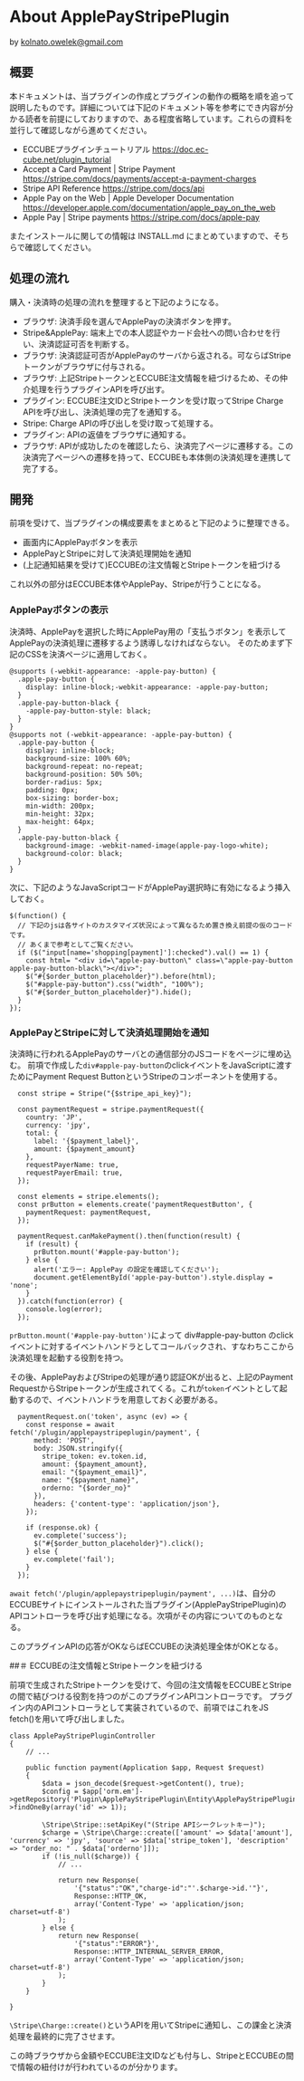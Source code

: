 # About ApplePayStripePlugin

by kolnato.owelek@gmail.com

## 概要

本ドキュメントは、当プラグインの作成とプラグインの動作の概略を順を追って説明したものです。詳細については下記のドキュメント等を参考にでき内容が分かる読者を前提にしておりますので、ある程度省略しています。これらの資料を並行して確認しながら進めてください。

* ECCUBEプラグインチュートリアル
https://doc.ec-cube.net/plugin_tutorial
* Accept a Card Payment | Stripe Payment
https://stripe.com/docs/payments/accept-a-payment-charges
* Stripe API Reference
https://stripe.com/docs/api
* Apple Pay on the Web | Apple Developer Documentation
https://developer.apple.com/documentation/apple_pay_on_the_web
* Apple Pay | Stripe payments
https://stripe.com/docs/apple-pay

またインストールに関しての情報は INSTALL.md にまとめていますので、そちらで確認してください。

## 処理の流れ

購入・決済時の処理の流れを整理すると下記のようになる。

- ブラウザ: 決済手段を選んでApplePayの決済ボタンを押す。
- Stripe&ApplePay: 端末上での本人認証やカード会社への問い合わせを行い、決済認証可否を判断する。
- ブラウザ: 決済認証可否がApplePayのサーバから返される。可ならばStripeトークンがブラウザに付与される。
- ブラウザ: 上記StripeトークンとECCUBE注文情報を紐づけるため、その仲介処理を行うプラグインAPIを呼び出す。
- プラグイン: ECCUBE注文IDとStripeトークンを受け取ってStripe Charge APIを呼び出し、決済処理の完了を通知する。
- Stripe: Charge APIの呼び出しを受け取って処理する。
- プラグイン: APIの返値をブラウザに通知する。
- ブラウザ: APIが成功したのを確認したら、決済完了ページに遷移する。この決済完了ページへの遷移を持って、ECCUBEも本体側の決済処理を連携して完了する。

## 開発

前項を受けて、当プラグインの構成要素をまとめると下記のように整理できる。

- 画面内にApplePayボタンを表示
- ApplePayとStripeに対して決済処理開始を通知
- (上記通知結果を受けて)ECCUBEの注文情報とStripeトークンを紐づける

これ以外の部分はECCUBE本体やApplePay、Stripeが行うことになる。

### ApplePayボタンの表示

決済時、ApplePayを選択した時にApplePay用の「支払うボタン」を表示してApplePayの決済処理に遷移するよう誘導しなければならない。
そのためまず下記のCSSを決済ページに適用しておく。

```
@supports (-webkit-appearance: -apple-pay-button) {
  .apple-pay-button {
    display: inline-block;-webkit-appearance: -apple-pay-button;
  }
  .apple-pay-button-black {
    -apple-pay-button-style: black;
  }
}
@supports not (-webkit-appearance: -apple-pay-button) {
  .apple-pay-button {
    display: inline-block;
    background-size: 100% 60%;
    background-repeat: no-repeat;
    background-position: 50% 50%;
    border-radius: 5px;
    padding: 0px;
    box-sizing: border-box;
    min-width: 200px;
    min-height: 32px;
    max-height: 64px;
  }
  .apple-pay-button-black {
    background-image: -webkit-named-image(apple-pay-logo-white);
    background-color: black;
  }
}
```

次に、下記のようなJavaScriptコードがApplePay選択時に有効になるよう挿入しておく。

```
$(function() {
  // 下記のjsは各サイトのカスタマイズ状況によって異なるため置き換え前提の仮のコードです。
  // あくまで参考としてご覧ください。
  if ($("input[name='shopping[payment]']:checked").val() == 1) {  
    const html= "<div id=\"apple-pay-button\" class=\"apple-pay-button apple-pay-button-black\"></div>";
    $("#{$order_button_placeholder}").before(html);
    $("#apple-pay-button").css("width", "100%");
    $("#{$order_button_placeholder}").hide();
  }
});
```

### ApplePayとStripeに対して決済処理開始を通知

決済時に行われるApplePayのサーバとの通信部分のJSコードをページに埋め込む。
前項で作成した`div#apple-pay-button`のclickイベントをJavaScriptに渡すためにPayment Request ButtonというStripeのコンポーネントを使用する。

```
  const stripe = Stripe("{$stripe_api_key}");

  const paymentRequest = stripe.paymentRequest({
    country: 'JP',
    currency: 'jpy',
    total: {
      label: '{$payment_label}',
      amount: {$payment_amount}
    },
    requestPayerName: true,
    requestPayerEmail: true,
  });

  const elements = stripe.elements();
  const prButton = elements.create('paymentRequestButton', {
    paymentRequest: paymentRequest,
  });

  paymentRequest.canMakePayment().then(function(result) {
    if (result) {
      prButton.mount('#apple-pay-button');
    } else {
      alert('エラー: ApplePay の設定を確認してください');
      document.getElementById('apple-pay-button').style.display = 'none';
    }
  }).catch(function(error) {
    console.log(error);
  });
```

`prButton.mount('#apple-pay-button')`によって div#apple-pay-button のclickイベントに対するイベントハンドラとしてコールバックされ、すなわちここから決済処理を起動する役割を持つ。

その後、ApplePayおよびStripeの処理が通り認証OKが出ると、上記のPayment RequestからStripeトークンが生成されてくる。これが`token`イベントとして起動するので、イベントハンドラを用意しておく必要がある。

```
  paymentRequest.on('token', async (ev) => {
    const response = await fetch('/plugin/applepaystripeplugin/payment', {
      method: 'POST',
      body: JSON.stringify({
        stripe_token: ev.token.id,
        amount: {$payment_amount},
        email: "{$payment_email}",
        name: "{$payment_name}",
        orderno: "{$order_no}"
      }),
      headers: {'content-type': 'application/json'},
    });

    if (response.ok) {
      ev.complete('success');
      $("#{$order_button_placeholder}").click();
    } else {
      ev.complete('fail');
    }
  });
```

`await fetch('/plugin/applepaystripeplugin/payment', ...)`は、自分のECCUBEサイトにインストールされた当プラグイン(ApplePayStripePlugin)のAPIコントローラを呼び出す処理になる。次項がその内容についてのものとなる。

このプラグインAPIの応答がOKならばECCUBEの決済処理全体がOKとなる。


##＃ ECCUBEの注文情報とStripeトークンを紐づける

前項で生成されたStripeトークンを受けて、今回の注文情報をECCUBEとStripeの間で結びつける役割を持つのがこのプラグインAPIコントローラです。
プラグイン内のAPIコントローラとして実装されているので、前項ではこれをJS fetch()を用いて呼び出しました。

```
class ApplePayStripePluginController
{
    // ...
    
    public function payment(Application $app, Request $request)
    {
        $data = json_decode($request->getContent(), true);
        $config = $app['orm.em']->getRepository('Plugin\ApplePayStripePlugin\Entity\ApplePayStripePluginConfig')->findOneBy(array('id' => 1));

        \Stripe\Stripe::setApiKey("(Stripe APIシークレットキー)");
        $charge = \Stripe\Charge::create(['amount' => $data['amount'], 'currency' => 'jpy', 'source' => $data['stripe_token'], 'description' => "order_no: " . $data['orderno']]);
        if (!is_null($charge)) {
            // ...
            
            return new Response(
                '{"status":"OK","charge-id":"'.$charge->id.'"}',
                Response::HTTP_OK,
                array('Content-Type' => 'application/json; charset=utf-8')
            );
        } else {
            return new Response(
                '{"status":"ERROR"}',
                Response::HTTP_INTERNAL_SERVER_ERROR,
                array('Content-Type' => 'application/json; charset=utf-8')
            );
        }
    }

}
```

`\Stripe\Charge::create()`というAPIを用いてStripeに通知し、この課金と決済処理を最終的に完了させます。

この時ブラウザから金額やECCUBE注文IDなども付与し、StripeとECCUBEの間で情報の紐付けが行われているのが分かります。
